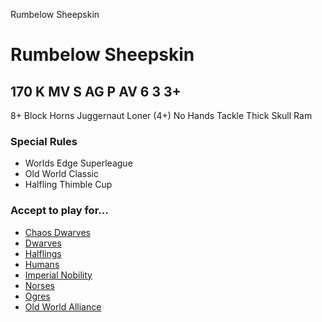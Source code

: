 ﻿
Rumbelow Sheepskin

# Rumbelow Sheepskin

170 K
MV
S
AG
P
AV
6
3
3+
-
8+
Block
Horns
Juggernaut
Loner (4+)
No Hands
Tackle
Thick Skull
Ram
### Special Rules
* Worlds Edge Superleague
* Old World Classic
* Halfling Thimble Cup
### Accept to play for...
* [Chaos Dwarves](../teams/Chaos_Dwarves.md)
* [Dwarves](../teams/Dwarves.md)
* [Halflings](../teams/Halflings.md)
* [Humans](../teams/Humans.md)
* [Imperial Nobility](../teams/Imperial_Nobility.md)
* [Norses](../teams/Norses.md)
* [Ogres](../teams/Ogres.md)
* [Old World Alliance](../teams/Old_World_Alliance.md)